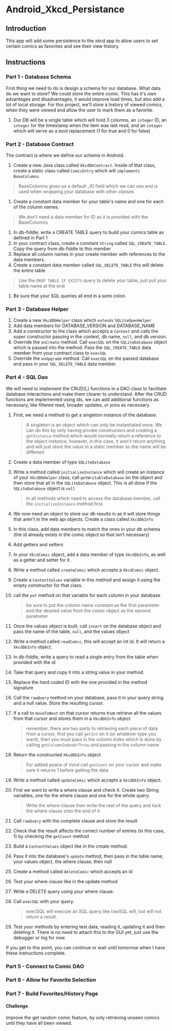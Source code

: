 # Android_Xkcd_Persistance

## Introduction

This app will add some persistence to the xkcd app to allow users to set certain comics as favorites and see their view history.

## Instructions

### Part 1 - Database Schema

First thing we need to do is design a schema for our database. What data do we want to store? We could store the entire comic. This has it's own advantages and disadvantages, it would improve load times, but also add a lot of local storage. For this project, we'll store a history of viewed comics, when they were viewed and allow the user to mark them as a favorite.

1. Our DB will be a single table which will hold 3 columns, an `integer` ID, an `integer` for the timestamp when the item was last read, and an `integer` which will serve as a bool replacement (1 for true and 0 for false)

### Part 2 - Database Contract

The contract is where we define our schema in Android.

1. Create a new Java class called `XkcdDbContract`. Inside of that class, create a static class called `ComicEntry` which will `implements` `BaseColumns`.

> BaseColumns gives us a default _ID field which we can use and is used when wrapping your database with other classes

1. Create a constant data member for your table's name and one for each of the column names.

> We don't need a data member for ID as it is provided with the BaseColumns

1. In db-fiddle, write a CREATE TABLE query to build your comics table as defined in Part 1
2. In your contract class, create a constant `String` called `SQL_CREATE_TABLE`. Copy the query from db-fiddle to this member
3. Replace all column names in your create member with references to the data members.
4. Create a constant data member called `SQL_DELETE_TABLE` this will delete the entire table

> Use the `DROP TABLE IF EXISTS` query to delete your table, just put your table name at the end

1. Be sure that your SQL queries all end in a semi colon.

### Part 3 - Database Helper

1. Create a new `XkcdDbHelper` class which `extends` `SQLiteOpenHelper`
2. Add data members for DATABASE_VERSION and DATABASE_NAME
3. Add a constructor to the class which accepts a `Context` and calls the super constructor passing in the context, db name, `null`, and db version.
4. Override the `onCreate` method. Call `execSQL` on the `SQLiteDatabase` object which is passed into the method. Pass the `SQL_CREATE_TABLE` data member from your contract class to `execSQL`
5. Override the `onUpgrade` method. Call `execSQL` on the passed database and pass in your `SQL_DELETE_TABLE` data member.

### Part 4 - SQL Dao

We will need to implement the CRUD(L) functions in a DAO class to facilitate database interactions and make them clearer to understand. After the CRUD functions are implemented using ids, we can add additional functions as necessary, like filtered read, broader updates, or joins as necessary.

1. First, we need a method to get a singleton instance of the database.

   > A singleton is an object which can only be instantiated once. We can do this by only having private constructors and creating a `getInstance` method which would normally return a reference to the object instance, however, in this case, it won't return anything and will just store the value in a static member so the name will be different

2. Create a data member of type `SQLiteDatabase` 

3. Write a method called `initializeInstance` which will create an instance of your `XkcdDbHelper` class, call `getWritableDatabase` on the object and then store that all in the `SQLiteDatabase` object. This is all done if the `SQLiteDatabase` object is `null`

   > In all methods which need to access the database member, call the `initializeInstance` method first.

4. We now need an object to store our db results in as it will store things that aren't in the web api objects. Create a class called `XkcdDbInfo`

5. In this class, add data members to match the ones in your db schema (the id already exists in the comic object so that isn't necessary)

6. Add getters and setters

7. In your `XkcdComic` object, add a data member of type `XkcdDbInfo`, as well as a getter and setter for it.

8. Write a method called `createComic` which accepts a `XkcdComic` object.

9. Create a `ContentValues` variable in this method and assign it using the empty constructor for that class.

10. call the `put` method on that variable for each column in your database

    > be sure to put the column name constant as the first parameter and the desired value from the comic object as the second parameter

11. Once the values object is built, call `insert` on the database object and pass the name of the table, `null`, and the values object

12. Write a method called `readComic`, this will accept an int id. It will return a `XkcdDbInfo` object.

13. In db-fiddle, write a query to read a single entry from the table when provided with the id

14. Take that query and copy it into a string value in your method.

15. Replace the hard coded ID with the one provided in the method signature

16. Call the `rawQuery` method on your database, pass it in your query string and a null value. Store the resulting cursor.

17. If a call to `moveToNext` on that cursor returns true retrieve all the values from that cursor and stores them in a `XkcdDbInfo` object

    > remember, there are two parts to retrieving each piece of data from a cursor, first you call `getInt` on it (or whatever type you want), then you must pass in the column index which is done by calling `getColumnIndexOrThrow` and passing in the column name

18. Return the constructed `XkcdDbInfo`  object

    > For added peace of mind call `getCount` on your cursor and make sure it returns 1 before getting the data

19. Write a method called `updateComic` which accepts a `XkcdDbInfo` object.

20. First we want to write a where clause and check it. Create two String variables, one for the where clause and one for the whole query.

    > Write the where clause then write the rest of the query and tack the where clause onto the end of it

21. Call `rawQuery` with the complete clause and store the result

22. Check that the result affects the correct number of entries (in this case, 1) by checking the `getCount` method

23. Build a `ContentValues` object like in the create method.

24. Pass it into the database's `update` method, then pass in the table name, your values object, the where clause, then null

25. Create a method called `deleteComic` which accepts an id

26. Test your where clause like in the update method

27. Write a DELETE query using your where clause.

28. Call `execSQL` with your query.

    > execSQL will execute an SQL query like rawSQL will, but will not return a result.

29. Test your methods by entering test data, reading it, updating it and then deleting it. There is no need to attach this to the GUI yet, just use the debugger or log for now.

If you get to this point, you can continue or wait until tomorrow when I have these instructions complete.

### Part 5 - Connect to Comic DAO



### Part 6 - Allow for Favorite Selection

### Part 7 - Build Favorites/History Page

#### Challenge

Improve the get random comic feature, by only retrieving unseen comics until they have all been viewed.
